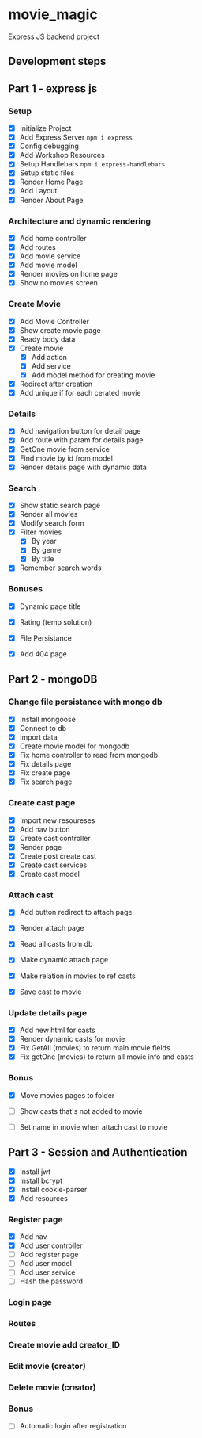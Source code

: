 # movie_magic
Express JS backend project


## Development steps

## Part 1 - express js
### Setup
 - [x] Initialize Project
 - [x] Add Express Server `npm i express`
 - [x] Config debugging
 - [x] Add Workshop Resources
 - [x] Setup Handlebars `npm i express-handlebars`
 - [x] Setup static files
 - [x] Render Home Page
 - [x] Add Layout
 - [x] Render About Page
### Architecture and dynamic rendering
 - [x] Add home controller
 - [x] Add routes
 - [x] Add movie service
 - [x] Add movie model
 - [x] Render movies on home page
 - [x] Show no movies screen
### Create Movie
 - [x] Add Movie Controller
 - [x] Show create movie page
 - [x] Ready body data
 - [x] Create movie
   - [x] Add action
   - [x] Add service
   - [x] Add model method for creating movie
 - [x] Redirect after creation
 - [x] Add unique if for each cerated movie
### Details
 - [x] Add navigation button for detail page
 - [x] Add route with param for details page
 - [x] GetOne movie from service
 - [x] Find movie by id from model
 - [x] Render details page with dynamic data
### Search
 - [x] Show static search page
 - [x] Render all movies
 - [x] Modify search form
 - [x] Filter movies
   - [x] By year
   - [x] By genre
   - [x] By title 
 - [x] Remember search words
### Bonuses
 - [x] Dynamic page title
 - [x] Rating (temp solution)
 - [x] File Persistance
 - [x] Add 404 page


## Part 2 - mongoDB
### Change file persistance with mongo db
- [x] Install mongoose
- [x] Connect to db
- [x] import data
- [x] Create movie model for mongodb
- [x] Fix home controller to read from mongodb
- [x] Fix details page
- [x] Fix create page
- [x] Fix search page

### Create cast page
- [x] Import new resoureses
- [x] Add nav button
- [x] Create cast controller
- [x] Render page
- [x] Create post create cast
- [x] Create cast services
- [x] Create cast model

### Attach cast
- [x] Add button redirect to attach page
- [x] Render attach page
- [x] Read all casts from db
- [x] Make dynamic attach page 
- [x] Make relation in movies to ref casts
- [x] Save cast to movie


### Update details page
- [x] Add new html for casts
- [x] Render dynamic casts for movie
- [x] Fix GetAll (movies) to return main movie fields
- [x] Fix getOne (movies) to return all movie info and casts

### Bonus
- [x] Move movies pages to folder
- [ ] Show casts that's not added to movie
- [ ] Set name in movie when attach cast to movie


## Part 3 - Session and Authentication
- [x] Install jwt
- [x] Install bcrypt
- [x] Install cookie-parser
- [x] Add resources

### Register page
- [x] Add nav
- [x] Add user controller
- [ ] Add register page
- [ ] Add user model
- [ ] Add user service
- [ ] Hash the password

### Login page

### Routes

### Create movie add creator_ID

### Edit movie (creator)

### Delete movie (creator)

### Bonus
- [ ] Automatic login after registration